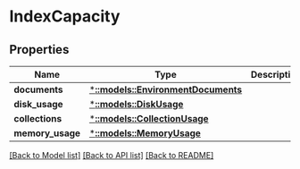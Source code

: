 # IndexCapacity

## Properties
Name | Type | Description | Notes
------------ | ------------- | ------------- | -------------
**documents** | [***::models::EnvironmentDocuments**](EnvironmentDocuments.md) |  | [optional] 
**disk_usage** | [***::models::DiskUsage**](DiskUsage.md) |  | [optional] 
**collections** | [***::models::CollectionUsage**](CollectionUsage.md) |  | [optional] 
**memory_usage** | [***::models::MemoryUsage**](MemoryUsage.md) |  | [optional] 

[[Back to Model list]](../README.md#documentation-for-models) [[Back to API list]](../README.md#documentation-for-api-endpoints) [[Back to README]](../README.md)


